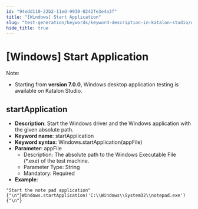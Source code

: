 ```yaml
---
id: "94edd110-22b2-11ed-9930-0242fe3e4a3f"
title: "[Windows] Start Application"
slug: "test-generation/keywords/keyword-description-in-katalon-studio/windows-keywords/windows-start-application"
hide_title: true
---
```


# <a id="id_0" class="anchor_top_offset"/><a id="ariaid-title1" class="anchor_top_offset"/>[Windows] Start Application

              
<div xmlns="http://www.w3.org/1999/xhtml" className="note note note_note" id="id_0__id"><span className="note__title">Note:</span> 
  <ul className="ul"><li className="li"><p className="p">Starting from <strong className="ph b">version 7.0.0</strong>, Windows desktop
        application testing is available on Katalon Studio.</p></li></ul>
</div>
      

## <a id="id_0__id_1" class="anchor_top_offset"/>startApplication

              
<ul xmlns="http://www.w3.org/1999/xhtml" className="ul"><li className="li">     <strong className="ph b">Description</strong>: Start the Windows driver and the     Windows application with the given absolute path.</li><li className="li">     <strong className="ph b">Keyword name</strong>: startApplication</li><li className="li">     <strong className="ph b">Keyword syntax</strong>:     Windows.startApplication(appFile)</li><li className="li">     <strong className="ph b">Parameter</strong>: appFile      <ul className="ul"><li className="li">Description: The absolute path to the Windows Executable File         (*.exe) of the test machine.</li><li className="li">Parameter Type: String</li><li className="li">Mandatory: Required</li></ul>   </li><li className="li">     <strong className="ph b">Example</strong>:</li></ul> 
              
<pre xmlns="http://www.w3.org/1999/xhtml" className="pre codeblock"><code>"Start the note pad application"{"\n"}Windows.startApplication('C:\\Windows\\System32\\notepad.exe'){"\n"}</code></pre> 
            
